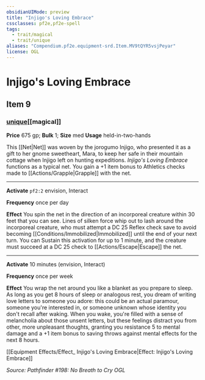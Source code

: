 ```yaml
---
obsidianUIMode: preview
title: "Injigo's Loving Embrace"
cssclasses: pf2e,pf2e-spell
tags:
  - trait/magical
  - trait/unique
aliases: "Compendium.pf2e.equipment-srd.Item.MV9tQYR5vsjPeyar"
license: OGL
---
```

# Injigo's Loving Embrace
## Item 9
### [unique](unique.md "Unique Rarity Trait")[[magical]]


**Price** 675 gp; 
**Bulk** 1; **Size** med
**Usage** held-in-two-hands

This [[Net|Net]] was woven by the jorogumo Injigo, who presented it as a gift to her gnome sweetheart, Mara, to keep her safe in their mountain cottage when Injigo left on hunting expeditions. _Injigo's Loving Embrace_ functions as a typical net. You gain a +1 item bonus to Athletics checks made to [[Actions/Grapple|Grapple]] with the net.

* * *

**Activate** `pf2:2` envision, Interact

**Frequency** once per day

**Effect** You spin the net in the direction of an incorporeal creature within 30 feet that you can see. Lines of silken force whip out to lash around the incorporeal creature, who must attempt a DC 25 Reflex check save to avoid becoming [[Conditions/Immobilized|Immobilized]] until the end of your next turn. You can Sustain this activation for up to 1 minute, and the creature must succeed at a DC 25 check to [[Actions/Escape|Escape]] the net.

* * *

**Activate** 10 minutes (envision, Interact)

**Frequency** once per week

**Effect** You wrap the net around you like a blanket as you prepare to sleep. As long as you get 8 hours of sleep or analogous rest, you dream of writing love letters to someone you adore: this could be an actual paramour, someone you're interested in, or someone unknown whose identity you don't recall after waking. When you wake, you're filled with a sense of melancholia about those unsent letters, but these feelings distract you from other, more unpleasant thoughts, granting you resistance 5 to mental damage and a +1 item bonus to saving throws against mental effects for the next 8 hours.

[[Equipment Effects/Effect_ Injigo's Loving Embrace|Effect: Injigo's Loving Embrace]]

*Source: Pathfinder #198: No Breath to Cry*
*OGL*
